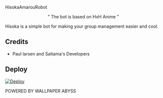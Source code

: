 <p align="center">
  
</p>

 HisokaAmarouRobot

</p>

<p align="center">
 " The bot is based on HxH Anime ”  
</p>




Hisoka is a simple bot for making your group management easier and cool.


## Credits 
* Paul larsen and Saitama's Developers

## Deploy 
[![Deploy](https://www.herokucdn.com/deploy/button.svg)](https://heroku.com/deploy?template=https://github.com/Notorious222/Hisoka)




POWERED BY WALLPAPER ABYSS
